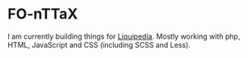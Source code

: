 # FO-nTTaX
I am currently building things for [Liquipedia](https://liquipedia.net). Mostly working with php, HTML, JavaScript and CSS (including SCSS and Less).
